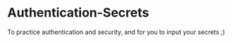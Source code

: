 # Authentication-Secrets
To practice authentication and security, and for you to input your secrets ;)
